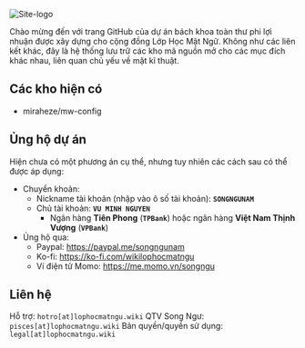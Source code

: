 ![Site-logo](https://github.com/wikilophocmatngu/.github/assets/57829841/4baee096-2a63-4ac8-ae38-44234d56e3d9)

Chào mừng đến với trang GitHub của dự án bách khoa toàn thư phi lợi nhuận được xây dựng cho cộng đồng Lớp Học Mật Ngữ.
Không như các liên kết khác, đây là hệ thống lưu trữ các kho mã nguồn mở cho các mục đích khác nhau, liên quan chủ yếu về mặt kĩ thuật.

## Các kho hiện có

* miraheze/mw-config

## Ủng hộ dự án
Hiện chưa có một phương án cụ thể, nhưng tuy nhiên các cách sau có thể được áp dụng:
* Chuyển khoản:
  * Nickname tài khoản (nhập vào ô số tài khoản): **`SONGNGUNAM`**
  * Chủ tài khoản: **`VU MINH NGUYEN`**
    * Ngân hàng **Tiên Phong** (**`TPBank`**) hoặc ngân hàng **Việt Nam Thịnh Vượng** (**`VPBank`**)
* Ủng hộ qua:
  * Paypal: https://paypal.me/songngunam
  * Ko-fi: https://ko-fi.com/wikilophocmatngu
  * Ví điện tử Momo: https://me.momo.vn/songngu
 
## Liên hệ
Hỗ trợ: `hotro[at]lophocmatngu.wiki`
QTV Song Ngư: `pisces[at]lophocmatngu.wiki`
Bản quyền/quyền sử dụng: `legal[at]lophocmatngu.wiki`
<!--

**Here are some ideas to get you started:**

🙋‍♀️ A short introduction - what is your organization all about?
🌈 Contribution guidelines - how can the community get involved?
👩‍💻 Useful resources - where can the community find your docs? Is there anything else the community should know?
🍿 Fun facts - what does your team eat for breakfast?
🧙 Remember, you can do mighty things with the power of [Markdown](https://docs.github.com/github/writing-on-github/getting-started-with-writing-and-formatting-on-github/basic-writing-and-formatting-syntax)
-->
